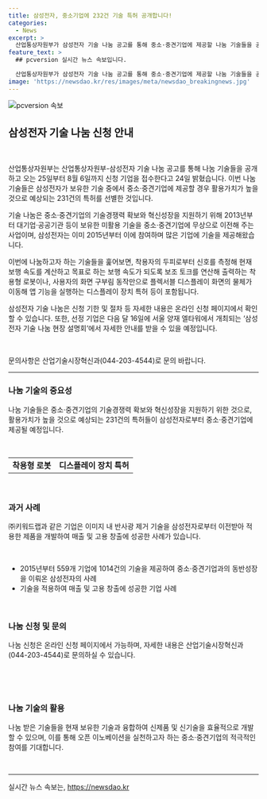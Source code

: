 ```yaml
---
title: 삼성전자, 중소기업에 232건 기술 특허 공개합니다!
categories:
  - News
excerpt: >
  산업통상자원부가 삼성전자 기술 나눔 공고를 통해 중소·중견기업에 제공할 나눔 기술들을 공개하고 25일부터 8월 6일까지 신청을 받는다고 밝혔다. 이번 나눔은 삼성전자의 231건 특허 기술을 중소기업에 무상으로 제공하는 사업으로, 이를 통해 기업들은 신제품·신기술을 개발할 수 있을 것으로 기대된다. 삼성전자의 기술 나눔은 동반성장을 위한 노력으로 인정받아왔으며, 관심 있는 기업은 홈페이지를 통해 신청할 수 있다. 해당 기술은 이미 다수의 기업들에 의해 성공적으로 활용되고 있으며, 이를 통해 중소·중견기업들의 혁신성장을 지원하고자 하는 산업통상자원부의 노력을 확인할 수 있다.
feature_text: >
  ## pcversion 실시간 뉴스 속보입니다.

  산업통상자원부가 삼성전자 기술 나눔 공고를 통해 중소·중견기업에 제공할 나눔 기술들을 공개하고 25일부터 8월 6일까지 신청을 받는다고 밝혔다. 이번 나눔은 삼성전자의 231건 특허 기술을 중소기업에 무상으로 제공하는 사업으로, 이를 통해 기업들은 신제품·신기술을 개발할 수 있을 것으로 기대된다. 삼성전자의 기술 나눔은 동반성장을 위한 노력으로 인정받아왔으며, 관심 있는 기업은 홈페이지를 통해 신청할 수 있다. 해당 기술은 이미 다수의 기업들에 의해 성공적으로 활용되고 있으며, 이를 통해 중소·중견기업들의 혁신성장을 지원하고자 하는 산업통상자원부의 노력을 확인할 수 있다.
image: 'https://newsdao.kr/res/images/meta/newsdao_breakingnews.jpg'
---
```


<p><img src="https://newsdao.kr/res/images/meta/newsdao_breakingnews.jpg" alt="pcversion 속보" /></p>

<h2 data-ke-size="size26">삼성전자 기술 나눔 신청 안내</h2>

<p data-ke-size="size16">&nbsp;</p>

<p data-ke-size="size16">산업통상자원부는 산업통상자원부-삼성전자 기술 나눔 공고를 통해 나눔 기술들을 공개하고 오는 25일부터 8월 6일까지 신청 기업을 접수한다고 24일 밝혔습니다. 이번 나눔 기술들은 삼성전자가 보유한 기술 중에서 중소·중견기업에 제공할 경우 활용가치가 높을 것으로 예상되는 231건의 특허를 선별한 것입니다.</p>

<p data-ke-size="size16">기술 나눔은 중소·중견기업의 기술경쟁력 확보와 혁신성장을 지원하기 위해 2013년부터 대기업·공공기관 등이 보유한 미활용 기술을 중소·중견기업에 무상으로 이전해 주는 사업이며, 삼성전자는 이미 2015년부터 이에 참여하며 많은 기업에 기술을 제공해왔습니다.</p>

<p data-ke-size="size16">이번에 나눔하고자 하는 기술들을 훑어보면, 착용자의 두피로부터 신호를 측정해 현재 보행 속도를 계산하고 목표로 하는 보행 속도가 되도록 보조 토크를 연산해 출력하는 착용형 로봇이나, 사용자의 화면 구부림 동작만으로 플렉서블 디스플레이 화면의 물체가 이동해 앱 기능을 실행하는 디스플레이 장치 특허 등이 포함됩니다.</p>

<p data-ke-size="size16">삼성전자 기술 나눔은 신청 기한 및 절차 등 자세한 내용은 온라인 신청 페이지에서 확인할 수 있습니다. 또한, 선정 기업은 다음 달 16일에 서울 양재 엘타워에서 개최되는 ‘삼성전자 기술 나눔 현장 설명회’에서 자세한 안내를 받을 수 있을 예정입니다.</p>

<p data-ke-size="size16">&nbsp;</p>

<p data-ke-size="size16">문의사항은 산업기술시장혁신과(044-203-4544)로 문의 바랍니다.</p>

<hr>

<h3 data-ke-size="size24">나눔 기술의 중요성</h3>

<p data-ke-size="size16">나눔 기술들은 중소·중견기업의 기술경쟁력 확보와 혁신성장을 지원하기 위한 것으로, 활용가치가 높을 것으로 예상되는 231건의 특허들이 삼성전자로부터 중소·중견기업에 제공될 예정입니다.</p>

<p data-ke-size="size16">&nbsp;</p>

<table>
<tbody>
    <tr>
        <td style="text-align: center; height: 17px;"><b>착용형 로봇</b></td>
        <td style="text-align: center; height: 17px;"><b>디스플레이 장치 특허</b></td>
    </tr>
</tbody>
</table>

<p data-ke-size="size16">&nbsp;</p>

<h3 data-ke-size="size24">과거 사례</h3>

<p data-ke-size="size16">㈜키워드랩과 같은 기업은 이미지 내 반사광 제거 기술을 삼성전자로부터 이전받아 적용한 제품을 개발하여 매출 및 고용 창출에 성공한 사례가 있습니다.</p>

<p data-ke-size="size16">&nbsp;</p>

<ul>
    <li>2015년부터 559개 기업에 1014건의 기술을 제공하여 중소·중견기업과의 동반성장을 이뤄온 삼성전자의 사례</li>
    <li>기술을 적용하여 매출 및 고용 창출에 성공한 기업 사례</li>
</ul>

<p data-ke-size="size16">&nbsp;</p>

<h3 data-ke-size="size24">나눔 신청 및 문의</h3>

<p data-ke-size="size16">나눔 신청은 온라인 신청 페이지에서 가능하며, 자세한 내용은 산업기술시장혁신과(044-203-4544)로 문의하실 수 있습니다.</p>

<p data-ke-size="size16">&nbsp;</p>

<p data-ke-size="size16">&nbsp;</p>

<h3 data-ke-size="size24">나눔 기술의 활용</h3>

<p data-ke-size="size16">나눔 받은 기술들을 현재 보유한 기술과 융합하여 신제품 및 신기술을 효율적으로 개발할 수 있으며, 이를 통해 오픈 이노베이션을 실천하고자 하는 중소·중견기업의 적극적인 참여를 기대합니다.</p>

<p data-ke-size="size16">&nbsp;</p>

<hr>
실시간 뉴스 속보는, <a href="https://newsdao.kr" rel="dofollow">https://newsdao.kr</a>


